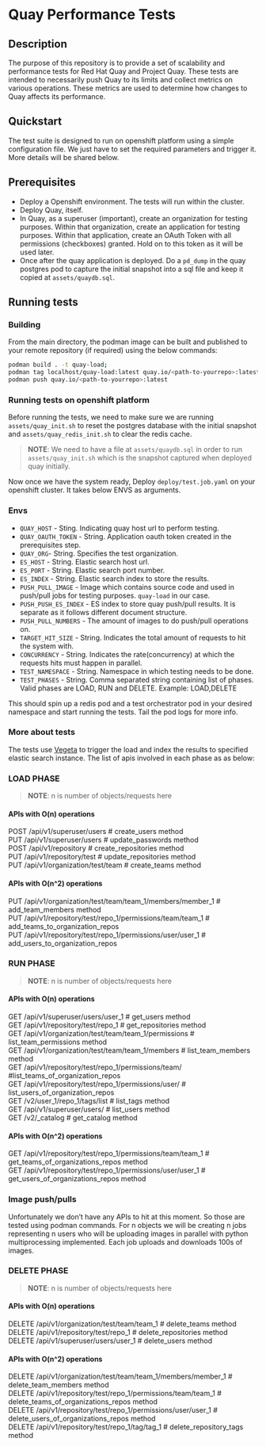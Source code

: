 # Quay Performance Tests

## Description

The purpose of this repository is to provide a set of scalability and
performance tests for Red Hat Quay and Project Quay. These tests are intended to necessarily push Quay to its limits and collect metrics on
various operations. These metrics are used to determine how changes to Quay
affects its performance.

## Quickstart

The test suite is designed to run on openshift platform using a simple configuration file. We just have to set the required parameters and trigger it. More details will be shared below.

## Prerequisites
- Deploy a Openshift environment. The tests will run within the cluster.
- Deploy Quay, itself.
- In Quay, as a superuser (important), create an organization for testing
  purposes. Within that organization, create an application for testing
  purposes. Within that application, create an OAuth Token with all
  permissions (checkboxes) granted. Hold on to this token as it will be used
  later.
- Once after the quay application is deployed. Do a `pd_dump` in the quay postgres pod to capture the initial snapshot into a sql file and keep it copied at `assets/quaydb.sql`.

## Running tests

### Building

From the main directory, the podman image can be built and published to your remote repository (if required) using the below commands: 

```bash
podman build . -t quay-load; 
podman tag localhost/quay-load:latest quay.io/<path-to-yourrepo>:latest; 
podman push quay.io/<path-to-yourrepo>:latest
```

### Running tests on openshift platform

Before running the tests, we need to make sure we are running `assets/quay_init.sh` to reset the postgres database with the initial snapshot and `assets/quay_redis_init.sh` to clear the redis cache.

> **NOTE**: We need to have a file at `assets/quaydb.sql` in order to run `assets/quay_init.sh` which is the snapshot captured when deployed quay initially.

Now once we have the system ready, Deploy `deploy/test.job.yaml` on your openshift cluster. It takes below ENVS as arguments.
### **Envs**
* `QUAY_HOST` - Sting. Indicating quay host url to perform testing.
* `QUAY_OAUTH_TOKEN` - String. Application oauth token created in the prerequisites step.
* `QUAY_ORG`- String. Specifies the test organization.
* `ES_HOST` - String. Elastic search host url.
* `ES_PORT` - String. Elastic search port number.
* `ES_INDEX` - String. Elastic search index to store the results.
* `PUSH_PULL_IMAGE` - Image which contains source code and used in push/pull jobs for testing purposes. `quay-load` in our case.
* `PUSH_PUSH_ES_INDEX` - ES index to store quay push/pull results. It is separate as it follows different document structure.
* `PUSH_PULL_NUMBERS` - The amount of images to do push/pull operations on.
* `TARGET_HIT_SIZE` - String. Indicates the total amount of requests to hit the system with.
* `CONCURRENCY` - String. Indicates the rate(concurrency) at which the requests hits must happen in parallel.
* `TEST_NAMESPACE` - String. Namespace in which testing needs to be done.
* `TEST_PHASES` - String. Comma separated string containing list of phases. Valid phases are LOAD, RUN and DELETE. Example: LOAD,DELETE

This should spin up a redis pod and a test orchestrator pod in your desired namespace and start running the tests. Tail the pod logs for more info.

### More about tests

The tests use [Vegeta](https://github.com/tsenart/vegeta) to trigger the load and index the results to specified elastic search instance. The list of apis involved in each phase as as below:

### LOAD PHASE 														
> **NOTE**: n is number of objects/requests here
#### APIs with O(n) operations
POST /api/v1/superuser/users # create_users method  
PUT /api/v1/superuser/users # update_passwords method  
POST /api/v1/repository # create_repositories method  
PUT /api/v1/repository/test # update_repositories method  
PUT /api/v1/organization/test/team # create_teams method

#### APIs with O(n^2) operations
PUT /api/v1/organization/test/team/team_1/members/member_1 # add_team_members method  
PUT /api/v1/repository/test/repo_1/permissions/team/team_1 # add_teams_to_organization_repos  
PUT /api/v1/repository/test/repo_1/permissions/user/user_1 # add_users_to_organization_repos  

### RUN PHASE
> **NOTE**: n is number of objects/requests here
#### APIs with O(n) operations
GET /api/v1/superuser/users/user_1 # get_users method  
GET /api/v1/repository/test/repo_1 # get_repositories method  
GET /api/v1/organization/test/team/team_1/permissions # list_team_permissions method  
GET /api/v1/organization/test/team/team_1/members # list_team_members method  
GET /api/v1/repository/test/repo_1/permissions/team/ #list_teams_of_organization_repos  
GET /api/v1/repository/test/repo_1/permissions/user/ # list_users_of_organization_repos  
GET /v2/user_1/repo_1/tags/list # list_tags method  
GET /api/v1/superuser/users/ # list_users method  
GET /v2/_catalog # get_catalog method  

#### APIs with O(n^2) operations
GET /api/v1/repository/test/repo_1/permissions/team/team_1 # get_teams_of_organizations_repos method  
GET /api/v1/repository/test/repo_1/permissions/user/user_1 # get_users_of_organizations_repos method  

### Image push/pulls
Unfortunately we don’t have any APIs to hit at this moment. So those are tested using podman commands. For n objects we will be creating n jobs representing n users who will be uploading images in parallel with python multiprocessing implemented. Each job uploads and downloads 100s of images.

### DELETE PHASE  
> **NOTE**: n is number of objects/requests here
#### APIs with O(n) operations
DELETE /api/v1/organization/test/team/team_1 # delete_teams method  
DELETE /api/v1/repository/test/repo_1 # delete_repositories method  
DELETE /api/v1/superuser/users/user_1 # delete_users method  

#### APIs with O(n^2) operations
DELETE /api/v1/organization/test/team/team_1/members/member_1 # delete_team_members method  
DELETE /api/v1/repository/test/repo_1/permissions/team/team_1 # delete_teams_of_organizations_repos method  
DELETE /api/v1/repository/test/repo_1/permissions/user/user_1 # delete_users_of_organizations_repos method  
DELETE /api/v1/repository/test/repo_1/tag/tag_1 # delete_repository_tags method  
